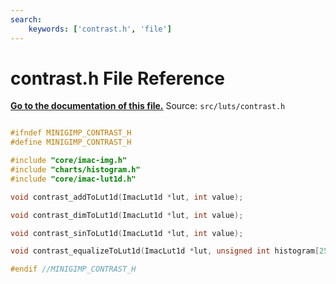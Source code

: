 ```yaml
---
search:
    keywords: ['contrast.h', 'file']
---
```


# contrast.h File Reference

**[Go to the documentation of this file.](contrast_8h.md)**
Source: `src/luts/contrast.h`

    
    
    
    
    
    
    
    
      
    
    
    
```cpp

#ifndef MINIGIMP_CONTRAST_H
#define MINIGIMP_CONTRAST_H

#include "core/imac-img.h"
#include "charts/histogram.h"
#include "core/imac-lut1d.h"

void contrast_addToLut1d(ImacLut1d *lut, int value);

void contrast_dimToLut1d(ImacLut1d *lut, int value);

void contrast_sinToLut1d(ImacLut1d *lut, int value);

void contrast_equalizeToLut1d(ImacLut1d *lut, unsigned int histogram[256]);

#endif //MINIGIMP_CONTRAST_H
```


    
  
